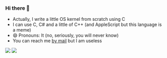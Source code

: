 ### Hi there 👋

- Actually, I write a little OS kernel from scratch using C
- I can use C, C# and a little of C++ (and AppleScript but this language is a meme)
- 😄 Pronouns: It (no, seriously, you will never know)
- You can reach me [by mail](mailto:freeloo.public@gmail.com) but I am useless
<img src="https://github-readme-stats.vercel.app/api/top-langs/?username=Freeloo&hide=html&theme=graywhite&layout=compact"/>
<img src="https://github-readme-stats.vercel.app/api?username=Freeloo&show_icons=true"/>
